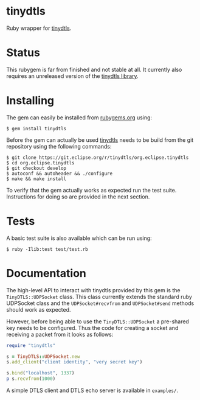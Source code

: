 # tinydtls

Ruby wrapper for [tinydtls][tinydtls homepage].

# Status

This rubygem is far from finished and not stable at all. It currently
also requires an unreleased version of the [tinydtls library][tinydtls
homepage].

# Installing

The gem can easily be installed from [rubygems.org][rubygems] using:

	$ gem install tinydtls

Before the gem can actually be used [tinydtls][tinydtls homepage] needs
to be build from the git repository using the following commands:

	$ git clone https://git.eclipse.org/r/tinydtls/org.eclipse.tinydtls
	$ cd org.eclipse.tinydtls
	$ git checkout develop
	$ autoconf && autoheader && ./configure
	$ make && make install

To verify that the gem actually works as expected run the test suite.
Instructions for doing so are provided in the next section.

# Tests

A basic test suite is also available which can be run using:

	$ ruby -Ilib:test test/test.rb

# Documentation

The high-level API to interact with tinydtls provided by this gem is the
`TinyDTLS::UDPSocket` class. This class currently extends the standard
ruby UDPSocket class and the `UDPSocket#recvfrom` and `UDPSocket#send`
methods should work as expected.

However, before being able to use the `TinyDTLS::UDPSocket` a pre-shared
key needs to be configured. Thus the code for creating a socket and
receiving a packet from it looks as follows:

```ruby
require "tinydtls"

s = TinyDTLS::UDPSocket.new
s.add_client("client identity", "very secret key")

s.bind("localhost", 1337)
p s.recvfrom(1000)
```

A simple DTLS client and DTLS echo server is available in `examples/`.

[tinydtls homepage]: https://projects.eclipse.org/projects/iot.tinydtls
[rubygems]: https://rubygems.org/

